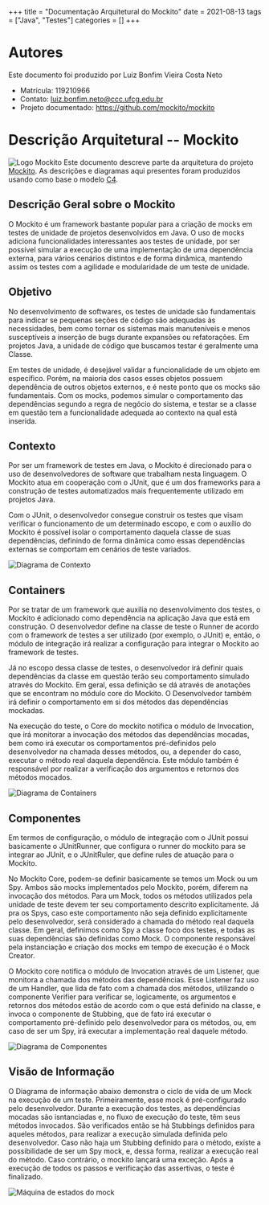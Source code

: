 +++
title = "Documentação Arquitetural do Mockito"
date = 2021-08-13
tags = ["Java", "Testes"]
categories = []
+++


# Autores

Este documento foi produzido por Luiz Bonfim Vieira Costa Neto

- Matrícula: 119210966
- Contato: luiz.bonfim.neto@ccc.ufcg.edu.br
- Projeto documentado: https://github.com/mockito/mockito

# Descrição Arquitetural -- Mockito
![Logo Mockito](mockito-logo.png)
Este documento descreve parte da arquitetura do projeto [Mockito](https://github.com/mockito/mockito). As descrições e diagramas aqui presentes foram produzidos usando como base o modelo [C4](https://c4model.com/).

## Descrição Geral sobre o Mockito

O Mockito é um framework bastante popular para a criação de mocks em testes de unidade de projetos  desenvolvidos em Java. O uso de mocks adiciona funcionalidades interessantes aos testes de unidade, por ser possível simular a execução de uma implementação de uma dependência externa, para vários cenários distintos e de forma dinâmica, mantendo assim os testes com a agilidade e modularidade de um teste de unidade.

## Objetivo
No desenvolvimento de softwares, os testes de unidade são fundamentais para indicar se pequenas seções de código são adequadas às necessidades, bem como tornar os sistemas mais manuteníveis e menos susceptíveis a inserção de bugs durante expansões ou refatorações. Em projetos Java, a unidade de código que buscamos testar é geralmente uma Classe.

Em testes de unidade, é desejável validar a funcionalidade de um objeto em específico. Porém, na maioria dos casos esses objetos possuem dependência de outros objetos externos, e é neste ponto que os mocks são fundamentais. Com os mocks, podemos simular o comportamento das dependências segundo a regra de negócio do sistema, e testar se a classe em questão tem a funcionalidade adequada ao contexto na qual está inserida.

## Contexto
Por ser um framework de testes em Java, o Mockito é direcionado para o uso de desenvolvedores de software que trabalham nesta linguagem. O Mockito atua em cooperação com o JUnit, que é um dos frameworks para a construção de testes automatizados mais frequentemente utilizado em projetos Java.

Com o JUnit, o desenvolvedor consegue construir os testes que visam verificar o funcionamento de um determinado escopo, e com o auxílio do Mockito é possível isolar o comportamento daquela classe de suas dependências, definindo de forma dinâmica como essas dependências externas se comportam em cenários de teste variados.

![Diagrama de Contexto](context.png)

## Containers
Por se tratar de um framework que auxilia no desenvolvimento dos testes, o Mockito é adicionado como dependência na aplicação Java que está em construção. O desenvolvedor define na classe de teste o Runner de acordo com o framework de testes a ser utilizado (por exemplo, o JUnit) e, então, o módulo de integração irá realizar a configuração para integrar o Mockito ao framework de testes.

Já no escopo dessa classe de testes, o desenvolvedor irá definir quais dependências da classe em questão terão seu comportamento simulado através do Mockito. Em geral, essa definição se dá através de anotações que se encontram no módulo core do Mockito. O Desenvolvedor também irá definir o comportamento em si dos métodos das dependências mockadas.

Na execução do teste, o Core do mockito notifica o módulo de Invocation, que irá monitorar a invocação dos métodos das dependências mocadas, bem como irá executar os comportamentos pré-definidos pelo desenvolvedor na chamada desses métodos, ou, a depender do caso, executar o método real daquela dependência. Este módulo também é responsável por realizar a verificação dos argumentos e retornos dos métodos mocados.

![Diagrama de Containers](containers-mockito.png)

## Componentes
Em termos de configuração, o módulo de integração com o JUnit possui basicamente o JUnitRunner, que configura o runner do mockito para se integrar ao JUnit, e o JUnitRuler, que define rules de atuação para o Mockito.

No Mockito Core, podem-se definir basicamente se temos um Mock ou um Spy. Ambos são mocks implementados pelo Mockito, porém, diferem na invocação dos métodos. Para um Mock, todos os métodos utilizados pela unidade de teste devem ter seu comportamento descrito explicitamente. Já pra os Spys, caso este comportamento não seja definido explicitamente pelo desenvolvedor, será considerado a chamada do método real daquela classe. Em geral, definimos como Spy a classe foco dos testes, e todas as suas dependências são definidas como Mock. O componente responsável pela instanciação e criação dos mocks em tempo de execução é o Mock Creator.

O Mockito core notifica o módulo de Invocation através de um Listener, que monitora a chamada dos métodos das dependências. Esse Listener faz uso de um Handler, que lida de fato com a chamada dos métodos, utilizando o componente Verifier para verificar se, logicamente, os argumentos e retornos dos métodos estão de acordo com o que está definido na classe, e invoca o componente de Stubbing, que de fato irá executar o comportamento pré-definido pelo desenvolvedor para os métodos, ou, em caso de ser um Spy, irá executar a implementação real daquele método.


![Diagrama de Componentes](components.png)

## Visão de Informação
O Diagrama de informação abaixo demonstra o ciclo de vida de um Mock na execução de um teste. Primeiramente, esse mock é pré-configurado pelo desenvolvedor. Durante a execução dos testes, as dependências mocadas são isntanciadas e, no fluxo de execução do teste, têm seus métodos invocados. São verificados então se há Stubbings definidos para aqueles métodos, para realizar a execução simulada definida pelo desenvolvedor. Caso não haja um Stubbing definido para o método, existe a possibilidade de ser um Spy mock, e, dessa forma, realizar a execução real do método. Caso contrário, o mockito lançará uma exceção. Após a execução de todos os passos e verificação das assertivas, o teste é finalizado.

![Máquina de estados do mock](info.png)